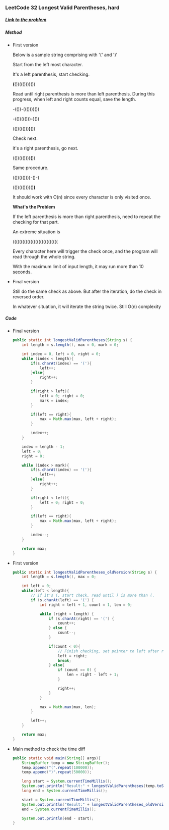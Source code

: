### LeetCode 32 Longest Valid Parentheses, hard

##### [Link to the problem](https://leetcode.com/problems/longest-valid-parentheses/)

##### Method

* First version
  
  Below is a sample string comprising with '(' and ')'
  
  Start from the left most character.
  
  It's a left parenthesis, start checking. 
  
  **(**())((())))())
  
  Read until right parenthesis is more than left parenthesis. During this progress, when left and right counts equal, save the length.
  
  -(())-((())))())
  
  -(())((()))-)())
  
  (())((()))**)**())
  
  Check next.
  
  it's a right parenthesis, go next.
  
  (())((())))**(**))
  
  Same procedure.
  
  (())((())))-()-)
  
  (())((())))()**)**
  
  It should work with O(n) since every character is only visited once.
  
  **What's the Problem**
  
  If the left parenthesis is more than right parenthesis, need to repeat the checking for that part.
  
  An extreme situation is
  
  ((((((((((((((((((((((((((((
  
  Every character here will trigger the check once, and the program will read through the whole string.
  
  With the maximum limit of input length, it may run more than 10 seconds.

* Final version
  
  Still do the same check as above. But after the iteration, do the check in reversed order.
  
  In whatever situation, it will iterate the string twice. Still O(n) complexity

##### Code

* Final version
  
  ```java
  public static int longestValidParentheses(String s) {
      int length = s.length(), max = 0, mark = 0;
  
      int index = 0, left = 0, right = 0;
      while (index < length){
          if(s.charAt(index) == '('){
              left++;
          }else{
              right++;
          }
  
          if(right > left){
              left = 0; right = 0;
              mark = index;
          }
  
          if(left == right){
              max = Math.max(max, left + right);
          }
  
          index++;
      }
  
      index = length - 1;
      left = 0;
      right = 0;
  
      while (index > mark){
          if(s.charAt(index) == '('){
              left++;
          }else{
              right++;
          }
  
          if(right < left){
              left = 0; right = 0;
          }
  
          if(left == right){
              max = Math.max(max, left + right);
          }
  
          index--;
      }
  
      return max;
  }
  ```

* First version
  
  ```java
  public static int longestValidParentheses_oldVersion(String s) {
      int length = s.length(), max = 0;
  
      int left = 0;
      while(left < length){
          // If it's (, start check, read until ) is more than (.
          if (s.charAt(left) == '(') {
              int right = left + 1, count = 1, len = 0;
  
              while (right < length) {
                  if (s.charAt(right) == '(') {
                      count++;
                  } else {
                      count--;
                  }
  
                  if(count < 0){
                      // Finish checking, set pointer to left after right
                      left = right;
                      break;
                  } else{
                      if (count == 0) {
                          len = right - left + 1;
                      }
  
                      right++;
                  }
              }
  
              max = Math.max(max, len);
          }
  
          left++;
      }
  
      return max;
  }
  ```

* Main method to check the time diff
  
  ```java
  public static void main(String[] args){
      StringBuffer temp = new StringBuffer();
      temp.append("(".repeat(100000));
      temp.append(")".repeat(50000));
  
      long start = System.currentTimeMillis();
      System.out.println("Result:" + longestValidParentheses(temp.toString()));
      long end = System.currentTimeMillis();
  
      start = System.currentTimeMillis();
      System.out.println("Result:" + longestValidParentheses_oldVersion(temp.toString()));
      end = System.currentTimeMillis();
  
      System.out.println(end - start);
  }
  ```
